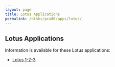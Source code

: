 ```yaml
---
layout: page
title: Lotus Applications
permalink: /disks/pcx86/apps/lotus/
---
```


Lotus Applications
------------------

Information is available for these Lotus applications:

* [Lotus 1-2-3](123/)

